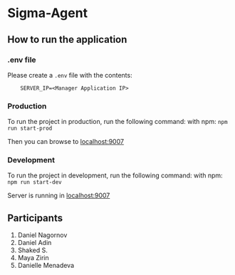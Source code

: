 # Sigma-Agent

## How to run the application

### .env file

Please create a `.env` file with the contents:

```
    SERVER_IP=<Manager Application IP>
```

### Production

To run the project in production, run the following command:
with npm: `npm run start-prod`

Then you can browse to [localhost:9007](localhost:9007)

### Development

To run the project in development, run the following command:
with npm: `npm run start-dev`

Server is running in [localhost:9007](localhost:9007)

## Participants

1. Daniel Nagornov
2. Daniel Adin
3. Shaked S.
4. Maya Zirin
5. Danielle Menadeva
